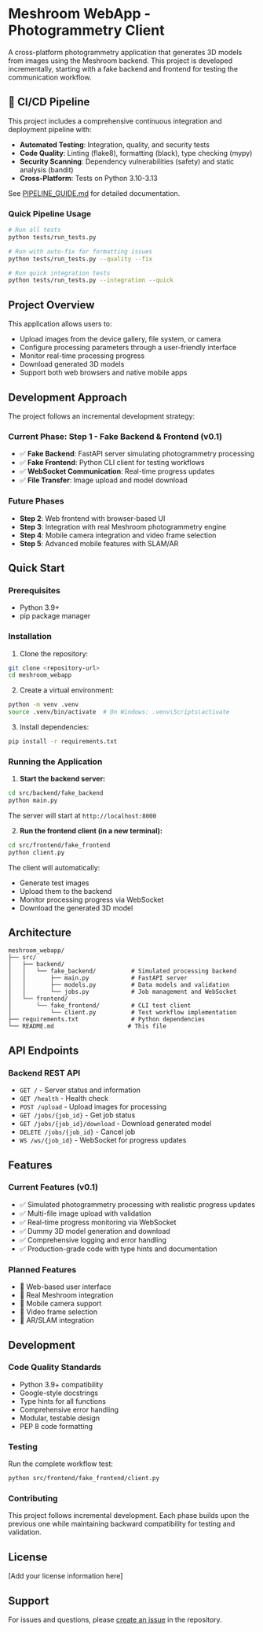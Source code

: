# Meshroom WebApp - Photogrammetry Client

A cross-platform photogrammetry application that generates 3D models from images using the Meshroom backend. This project is developed incrementally, starting with a fake backend and frontend for testing the communication workflow.

## 🚀 CI/CD Pipeline

This project includes a comprehensive continuous integration and deployment pipeline with:

- **Automated Testing**: Integration, quality, and security tests
- **Code Quality**: Linting (flake8), formatting (black), type checking (mypy)
- **Security Scanning**: Dependency vulnerabilities (safety) and static analysis (bandit)
- **Cross-Platform**: Tests on Python 3.10-3.13

See [PIPELINE_GUIDE.md](PIPELINE_GUIDE.md) for detailed documentation.

### Quick Pipeline Usage
```bash
# Run all tests
python tests/run_tests.py

# Run with auto-fix for formatting issues
python tests/run_tests.py --quality --fix

# Run quick integration tests
python tests/run_tests.py --integration --quick
```

## Project Overview

This application allows users to:
- Upload images from the device gallery, file system, or camera
- Configure processing parameters through a user-friendly interface
- Monitor real-time processing progress
- Download generated 3D models
- Support both web browsers and native mobile apps

## Development Approach

The project follows an incremental development strategy:

### Current Phase: Step 1 - Fake Backend & Frontend (v0.1)
- ✅ **Fake Backend**: FastAPI server simulating photogrammetry processing
- ✅ **Fake Frontend**: Python CLI client for testing workflows
- ✅ **WebSocket Communication**: Real-time progress updates
- ✅ **File Transfer**: Image upload and model download

### Future Phases
- **Step 2**: Web frontend with browser-based UI
- **Step 3**: Integration with real Meshroom photogrammetry engine
- **Step 4**: Mobile camera integration and video frame selection
- **Step 5**: Advanced mobile features with SLAM/AR

## Quick Start

### Prerequisites
- Python 3.9+
- pip package manager

### Installation

1. Clone the repository:
```bash
git clone <repository-url>
cd meshroom_webapp
```

2. Create a virtual environment:
```bash
python -m venv .venv
source .venv/bin/activate  # On Windows: .venv\Scripts\activate
```

3. Install dependencies:
```bash
pip install -r requirements.txt
```

### Running the Application

1. **Start the backend server:**
```bash
cd src/backend/fake_backend
python main.py
```
The server will start at `http://localhost:8000`

2. **Run the frontend client (in a new terminal):**
```bash
cd src/frontend/fake_frontend
python client.py
```

The client will automatically:
- Generate test images
- Upload them to the backend
- Monitor processing progress via WebSocket
- Download the generated 3D model

## Architecture

```
meshroom_webapp/
├── src/
│   ├── backend/
│   │   └── fake_backend/          # Simulated processing backend
│   │       ├── main.py            # FastAPI server
│   │       ├── models.py          # Data models and validation
│   │       └── jobs.py            # Job management and WebSocket
│   └── frontend/
│       └── fake_frontend/         # CLI test client
│           └── client.py          # Test workflow implementation
├── requirements.txt               # Python dependencies
└── README.md                     # This file
```

## API Endpoints

### Backend REST API
- `GET /` - Server status and information
- `GET /health` - Health check
- `POST /upload` - Upload images for processing
- `GET /jobs/{job_id}` - Get job status
- `GET /jobs/{job_id}/download` - Download generated model
- `DELETE /jobs/{job_id}` - Cancel job
- `WS /ws/{job_id}` - WebSocket for progress updates

## Features

### Current Features (v0.1)
- ✅ Simulated photogrammetry processing with realistic progress updates
- ✅ Multi-file image upload with validation
- ✅ Real-time progress monitoring via WebSocket
- ✅ Dummy 3D model generation and download
- ✅ Comprehensive logging and error handling
- ✅ Production-grade code with type hints and documentation

### Planned Features
- 🔄 Web-based user interface
- 🔄 Real Meshroom integration
- 🔄 Mobile camera support
- 🔄 Video frame selection
- 🔄 AR/SLAM integration

## Development

### Code Quality Standards
- Python 3.9+ compatibility
- Google-style docstrings
- Type hints for all functions
- Comprehensive error handling
- Modular, testable design
- PEP 8 code formatting

### Testing
Run the complete workflow test:
```bash
python src/frontend/fake_frontend/client.py
```

### Contributing
This project follows incremental development. Each phase builds upon the previous one while maintaining backward compatibility for testing and validation.

## License

[Add your license information here]

## Support

For issues and questions, please [create an issue](../../issues) in the repository.
